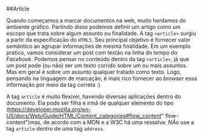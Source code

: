 ##Article

Quando começamos a marcar documentos na web, muito herdamos do ambiente gráfico.
Partindo disso podemos definir um artigo como um escopo que trata sobre algum assunto ou finalidade.
A tag `<article>` surgiu a partir da especificação do `HTML5`. Seu principal objetivo é fornecer valor semântico ao agrupar informações de mesma finalidade.
Em um exemplo pratico, vamos considerar um post com textão na linha do tempo do _Facebook_. Podemos pensar no conteúdo dentro da tag `<article>`, já que um post pode (ou não) ser um texto corrido sobre um ou mais assuntos. Mas em geral é sobre um assunto qualquer tratado como texto. Logo, pensando na linguagem de marcação, é mais rico fornecer ao _browser_ essa informação por meio da tag correta :)

A tag `article` é muito flexivel, havendo diversas aplicações dentro do documento. Ela pode ser filha e irmã de qualquer elemento do tipo  (https://developer.mozilla.org/en-US/docs/Web/Guide/HTML/Content_categories#flow_content" flow-content")mas, de acordo com a MDN e a W3C há uma ressalva: *NÃo* use a tag `article` dentro de uma tag `address`.